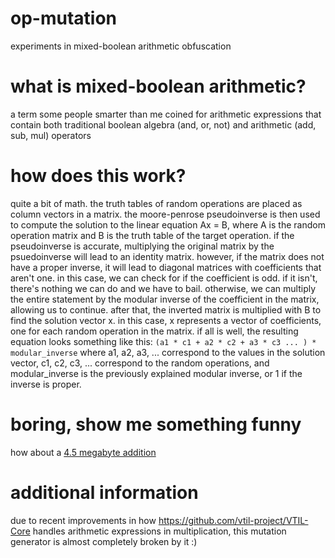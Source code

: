 # op-mutation
experiments in mixed-boolean arithmetic obfuscation

# what is mixed-boolean arithmetic?
a term some people smarter than me coined for arithmetic expressions that contain both traditional boolean algebra (and, or, not) and arithmetic (add, sub, mul) operators

# how does this work?
quite a bit of math. the truth tables of random operations are placed as column vectors in a matrix. the moore-penrose pseudoinverse is then used to compute the solution to the linear equation Ax = B, where A is the random operation matrix and B is the truth table of the target operation. 
if the pseudoinverse is accurate, multiplying the original matrix by the psuedoinverse will lead to an identity matrix. however, if the matrix does not have a proper inverse, it will lead to diagonal matrices with coefficients that aren't one. 
in this case, we can check for if the coefficient is odd. if it isn't, there's nothing we can do and we have to bail. otherwise, we can multiply the entire statement by the modular inverse of the coefficient in the matrix, allowing us to continue.
after that, the inverted matrix is multiplied with B to find the solution vector x. in this case, x represents a vector of coefficients, one for each random operation in the matrix. if all is well, the resulting equation looks something like this:
```(a1 * c1 + a2 * c2 + a3 * c3 ... ) * modular_inverse```
where a1, a2, a3, ... correspond to the values in the solution vector, c1, c2, c3, ... correspond to the random operations, and modular_inverse is the previously explained modular inverse, or 1 if the inverse is proper.

# boring, show me something funny
how about a [4.5 megabyte addition](examples/add)

# additional information
due to recent improvements in how https://github.com/vtil-project/VTIL-Core handles arithmetic expressions in multiplication, this mutation generator is almost completely broken by it :) 
